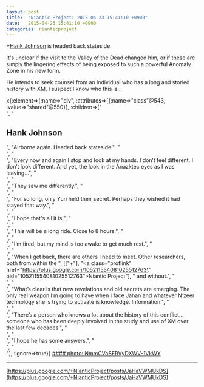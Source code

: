 ```yaml
---
layout: post
title:  "Niantic Project: 2015-04-23 15:41:10 +0900"
date:   2015-04-23 15:41:10 +0900
categories: nianticproject
---
```

+[Hank Johnson](https://plus.google.com/117792105926525258257 "") is headed back stateside.

It's unclear if the visit to the Valley of the Dead changed him, or if these are simply the lingering effects of being exposed to such a powerful Anomaly Zone in his new form.

He intends to seek counsel from an individual who has a long and storied history with XM. I suspect I know who this is...

x{:element=>{:name=>"div", :attributes=>[{:name=>"class"@543, :value=>"shared"@550}], :children=>["<br />", "<h2>Hank Johnson</h2>", "Airborne again. Headed back stateside.", "<br />", "<br />", "Every now and again I stop and look at my hands. I don’t feel different. I don’t look different. And yet, the look in the Anazktec eyes as I was leaving...", "<br />", "<br />", "They saw me differently.", "<br />", "<br />", "For so long, only Yuri held their secret. Perhaps they wished it had stayed that way.", "<br />", "<br />", "I hope that's all it is.", "<br />", "<br />", "This will be a long ride. Close to 8 hours.", "<br />", "<br />", "I’m tired, but my mind is too awake to get much rest.", "<br />", "<br />", "When I get back, there are others I need to meet. Other researchers, both from within the ", [["+"], "<a class=\"proflink\" href=\"https://plus.google.com/105211554081025512763\" oid=\"105211554081025512763\">Niantic Project</a>"], " and without.", "<br />", "<br />", "What’s clear is that new revelations and old secrets are emerging. The only real weapon I’m going to have when I face Jahan and whatever N’zeer technology she is trying to activate is knowledge. Information.", "<br />", "<br />", "There’s a person who knows a lot about the history of this conflict... someone who has been deeply involved in the study and use of XM over the last few decades.", "<br />", "<br />", "I hope he has some answers.", "<br />", "<br />"], :ignore=>true}}
[#### photo: NmmCVaSFRVyDXWV-1VkWY ](https://lh3.googleusercontent.com/-9vpwoqQwf4U/VTiSIB6ZHYI/AAAAAAAACn8/Mi66GzONp5s/w1200-h675/Echo.jpg "")
- - -
[https://plus.google.com/+NianticProject/posts/JaHaVWMUkDS](https://plus.google.com/+NianticProject/posts/JaHaVWMUkDS)
